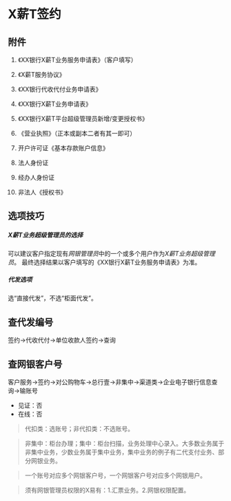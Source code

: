# X薪T签约

## 附件

1. 《XX银行X薪T业务服务申请表》（客户填写）

2. 《X薪T服务协议》

3. 《XX银行代收代付业务申请表》

4. 《XX银行X薪T业务申请表》

5. 《XX银行X薪T平台超级管理员新增/变更授权书》

6. 《营业执照》（正本或副本二者有其一即可）

7. 开户许可证《基本存款账户信息》

8. 法人身份证

9. 经办人身份证

10. 非法人《授权书》

## 选项技巧

##### X薪T业务超级管理员的选择

可以建议客户指定现有*网银管理员*中的一个或多个用户作为*X薪T业务超级管理员*。 最终选择结果以客户填写的《XX银行X薪T业务服务申请表》为准。

##### 代发选项

选“直接代发”，不选“柜面代发”。

## 查代发编号

签约->代收代付->单位收款人签约->查询

## 查网银客户号

客户服务->签约->对公购物车->总行壹->非集中->渠道类->企业电子银行信息查询->输账号

- 见证：否
- 在线：否

> 代扣类：选账号；非代扣类：不选账号。


> 非集中：柜台办理；集中：柜台扫描，业务处理中心录入。大多数业务属于非集中业务，少数业务属于集中业务，集中业务的例子有二代支付业务、部分网银业务。


> 一个账号对应多个网银客户号，一个网银客户号对应多个网银用户。


> 须有网银管理员权限的X易有：1.汇票业务。2.网银权限配置。
